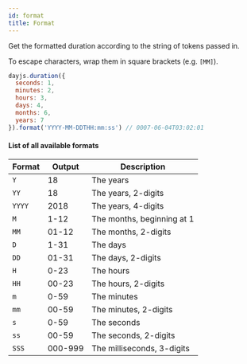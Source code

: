 ```yaml
---
id: format
title: Format
---
```


Get the formatted duration according to the string of tokens passed in.

To escape characters, wrap them in square brackets (e.g. `[MM]`).

```js
dayjs.duration({
  seconds: 1,
  minutes: 2,
  hours: 3,
  days: 4,
  months: 6,
  years: 7
}).format('YYYY-MM-DDTHH:mm:ss') // 0007-06-04T03:02:01
```

#### List of all available formats

| Format | Output           | Description                           |
| ------ | ---------------- | ------------------------------------- |
| `Y`    | 18               | The years                             |
| `YY`   | 18               | The years, 2-digits                   |
| `YYYY` | 2018             | The years, 4-digits                   |
| `M`    | 1-12             | The months, beginning at 1            |
| `MM`   | 01-12            | The months, 2-digits                  |
| `D`    | 1-31             | The days                              |
| `DD`   | 01-31            | The days, 2-digits                    |
| `H`    | 0-23             | The hours                             |
| `HH`   | 00-23            | The hours, 2-digits                   |
| `m`    | 0-59             | The minutes                           |
| `mm`   | 00-59            | The minutes, 2-digits                 |
| `s`    | 0-59             | The seconds                           |
| `ss`   | 00-59            | The seconds, 2-digits                 |
| `SSS`  | 000-999          | The milliseconds, 3-digits            |
